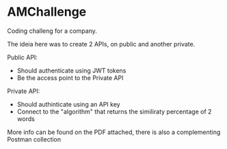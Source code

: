 # AMChallenge


Coding challeng for a company.

The ideia here was to create 2 APIs, on public and another private.

Public API:
 - Should authenticate using JWT tokens
 - Be the access point to the Private API
 
Private API:
 - Should authinticate using an API key
 - Connect to the "algorithm" that returns the similiraty percentage of 2 words

More info can be found on the PDF attached, there is also a complementing Postman collection
